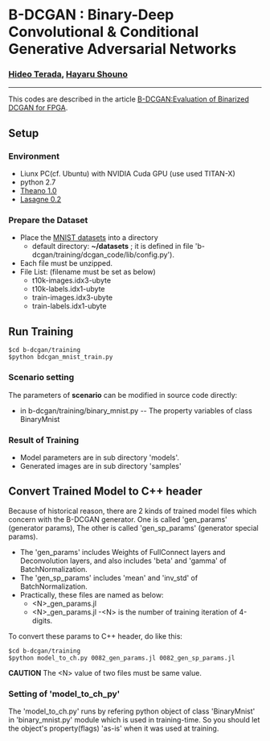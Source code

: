 # B-DCGAN : Binary-Deep Convolutional & Conditional Generative Adversarial Networks
### [Hideo Terada](http://terada-h.hatenablog.com/), [Hayaru Shouno](http://daemon.inf.uec.ac.jp/ja/)
___
This codes are described in the article [B-DCGAN:Evaluation of Binarized DCGAN for FPGA](https://arxiv.org/abs/1803.10930).

## Setup
### Environment
- Liunx PC(cf. Ubuntu) with NVIDIA Cuda GPU (use used TITAN-X)
- python 2.7
- [Theano 1.0](http://deeplearning.net/software/theano/)
- [Lasagne 0.2](https://lasagne.readthedocs.io/en/latest/)

### Prepare the Dataset
- Place the [MNIST datasets](http://yann.lecun.com/exdb/mnist/) into a directory
  - default directory: **~/datasets** ; it is defined in file 'b-dcgan/training/dcgan_code/lib/config.py').
- Each file must be unzipped.
- File List: (filename must be set as below)
  - t10k-images.idx3-ubyte
  - t10k-labels.idx1-ubyte
  - train-images.idx3-ubyte
  - train-labels.idx1-ubyte

## Run Training
~~~
$cd b-dcgan/training
$python bdcgan_mnist_train.py
~~~
### Scenario setting
The parameters of **scenario** can be modified in source code directly:
- in b-dcgan/training/binary_mnist.py
-- The property variables of class BinaryMnist

### Result of Training
- Model parameters are in sub directory 'models'.
- Generated images are in sub directory 'samples'

## Convert Trained Model to C++ header
Because of historical reason, there are 2 kinds of trained model files which concern with the B-DCGAN generator.
One is called 'gen_params' (generator params), The other is called 'gen_sp_params' (generator special params).
- The 'gen_params' includes Weights of FullConnect layers and Deconvolution layers, and also includes 'beta' and 'gamma' of BatchNormalization.
- The 'gen_sp_params' includes 'mean' and 'inv_std' of BatchNormalization.
- Practically, these files are named as below:
  - \<N\>_gen_params.jl
  - \<N\>_gen_params.jl
-\<N\> is the number of training iteration of 4-digits.

To convert these params to C++ header, do like this:
~~~
$cd b-dcgan/training
$python model_to_ch.py 0082_gen_params.jl 0082_gen_sp_params.jl
~~~
**CAUTION**
The \<N\> value of two files must be same value.

### Setting of 'model_to_ch_py'
The 'model_to_ch.py' runs by refering python object of class 'BinaryMnist' in 'binary_mnist.py' module which is used in training-time.
So you should let the object's property(flags) 'as-is' when it was used at training.


